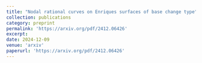 ```yaml
---
title: "Nodal rational curves on Enriques surfaces of base change type"
collection: publications
category: preprint
permalink: 'https://arxiv.org/pdf/2412.06426'
excerpt: 
date: 2024-12-09
venue: 'arxiv'
paperurl: 'https://arxiv.org/pdf/2412.06426'
---
```


